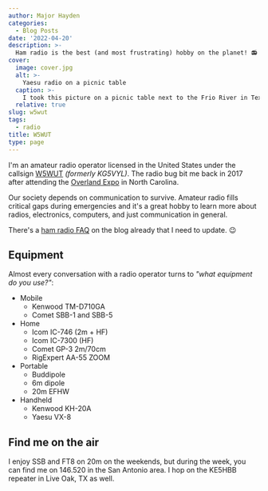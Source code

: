 ```yaml
---
author: Major Hayden
categories:
  - Blog Posts
date: '2022-04-20'
description: >-
  Ham radio is the best (and most frustrating) hobby on the planet! 📻
cover:
  image: cover.jpg
  alt: >-
    Yaesu radio on a picnic table
  caption: >-
    I took this picture on a picnic table next to the Frio River in Texas. 🤠
  relative: true
slug: w5wut
tags:
  - radio
title: W5WUT
type: page
---
```


I'm an amateur radio operator licensed in the United States under the callsign [W5WUT]
_(formerly KG5VYL)_. The radio bug bit me back in 2017 after attending the [Overland
Expo] in North Carolina.

Our society depends on communication to survive. Amateur radio fills critical gaps
during emergencies and it's a great hobby to learn more about radios, electronics,
computers, and just communication in general.

There's a [ham radio FAQ] on the blog already that I need to update. 😉

## Equipment

Almost every conversation with a radio operator turns to _"what equipment do you use?"_:

* Mobile
  * Kenwood TM-D710GA
  * Comet SBB-1 and SBB-5
* Home
  * Icom IC-746 (2m + HF)
  * Icom IC-7300 (HF)
  * Comet GP-3 2m/70cm
  * RigExpert AA-55 ZOOM
* Portable
  * Buddipole
  * 6m dipole
  * 20m EFHW
* Handheld
  * Kenwood KH-20A
  * Yaesu VX-8

## Find me on the air

I enjoy SSB and FT8 on 20m on the weekends, but during the week, you can find me on
146.520 in the San Antonio area. I hop on the KE5HBB repeater in Live Oak, TX as well.

[W5WUT]: https://wireless2.fcc.gov/UlsApp/UlsSearch/license.jsp?licKey=3980566
[Overland Expo]: https://www.overlandexpo.com/
[ham radio FAQ]: https://major.io/ham-radio-faq/
